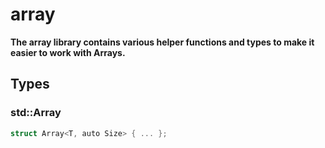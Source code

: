 # array
**The array library contains various helper functions and types to make
    it easier to work with Arrays.**


## Types

### std::Array

```rust
struct Array<T, auto Size> { ... };
```
